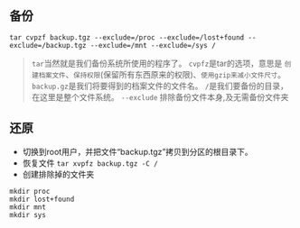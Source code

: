 ## 备份
``` shell
tar cvpzf backup.tgz --exclude=/proc --exclude=/lost+found --exclude=/backup.tgz --exclude=/mnt --exclude=/sys /
```
> `tar`当然就是我们备份系统所使用的程序了。
> `cvpfz`是tar的选项，意思是 `创建档案文件`、`保持权限`(保留所有东西原来的权限)、`使用gzip来减小文件尺寸`。
> `backup.gz`是我们将要得到的档案文件的文件名。
> `/`是我们要备份的目录，在这里是整个文件系统。
> `--exclude` 排除备份文件本身,及无需备份文件夹  

## 还原
* 切换到root用户，并把文件“backup.tgz”拷贝到分区的根目录下。 
* 恢复文件 `tar xvpfz backup.tgz -C /`  
* 创建排除掉的文件夹  
``` shell
mkdir proc
mkdir lost+found
mkdir mnt
mkdir sys
```

